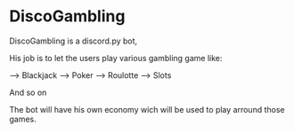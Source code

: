 # DiscoGambling
DiscoGambling is a discord.py bot,

His job is to let the users play various
gambling game like:

--> Blackjack
--> Poker
--> Roulotte
--> Slots

And so on

The bot will have his own economy
wich will be used to play arround 
those games.
